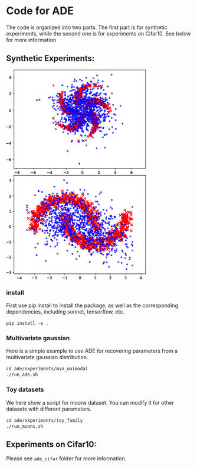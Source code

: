 # Code for ADE

The code is organized into two parts. The first part is for synthetic experiments, while the second one is for experiments on Cifar10. See below for more information

## Synthetic Experiments:


![demo](gif/pinwheel.gif)![demo](gif/moons.gif)

### install

First use pip install to install the package, as well as the corresponding dependencies, including sonnet, tensorflow, etc.

```
pip install -e .
```

### Multivariate gaussian

Here is a simple example to use ADE for recovering parameters from a multivariate gaussian distribution. 

```
cd ade/experiments/mvn_unimodal
./run_ade.sh
```

### Toy datasets

We here show a script for moons dataset. You can modify it for other datasets with different parameters. 

```
cd ade/experiments/toy_family
./run_moons.sh
```


## Experiments on Cifar10: 

Please see `ade_cifar` folder for more information.
